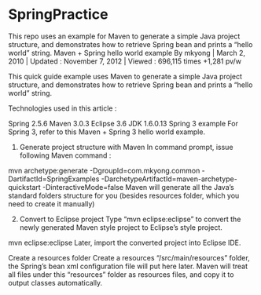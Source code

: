# SpringPractice
This repo uses an example for Maven to generate a simple Java project structure, and demonstrates how to retrieve Spring bean and prints a “hello world” string.
Maven + Spring hello world example
By mkyong | March 2, 2010 | Updated : November 7, 2012 | Viewed : 696,115 times +1,281 pv/w

This quick guide example uses Maven to generate a simple Java project structure, and demonstrates how to retrieve Spring bean and prints a “hello world” string.

Technologies used in this article :

Spring 2.5.6
Maven 3.0.3
Eclipse 3.6
JDK 1.6.0.13
Spring 3 example
For Spring 3, refer to this Maven + Spring 3 hello world example.
1. Generate project structure with Maven
In command prompt, issue following Maven command :

mvn archetype:generate -DgroupId=com.mkyong.common -DartifactId=SpringExamples
	-DarchetypeArtifactId=maven-archetype-quickstart -DinteractiveMode=false
Maven will generate all the Java’s standard folders structure for you (besides resources folder, which you need to create it manually)


 
2. Convert to Eclipse project
Type “mvn eclipse:eclipse” to convert the newly generated Maven style project to Eclipse’s style project.

mvn eclipse:eclipse
Later, import the converted project into Eclipse IDE.

Create a resources folder
Create a resources “/src/main/resources” folder, the Spring’s bean xml configuration file will put here later. Maven will treat all files under this “resources” folder as resources files, and copy it to output classes automatically.

 

